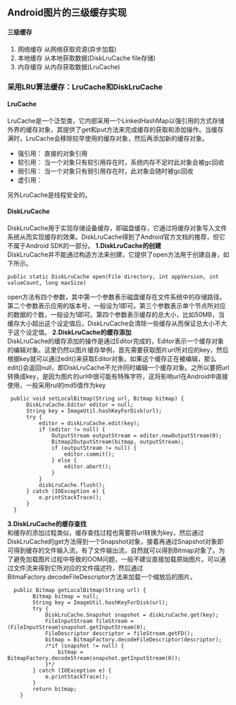 ## Android图片的三级缓存实现
#### 三级缓存
1. 网络缓存 从网络获取资源(异步加载)
2. 本地缓存 从本地获取数据(DiskLruCache file存储)
3. 内存缓存 从内存获取数据(LruCache)

### 采用LRU算法缓存：LruCache和DiskLruCache
#### LruCache
LruCache是一个泛型类，它内部采用一个LinkedHashMap以强引用的方式存储外界的缓存对象，其提供了get和put方法来完成缓存的获取和添加操作。当缓存满时，LruCache会移除较早使用的缓存对象，然后再添加新的缓存对象。
* 强引用： 直接的对象引用
* 软引用： 当一个对象只有软引用存在时，系统内存不足时此对象会被gc回收
* 弱引用： 当一个对象只有弱引用存在时，此对象会随时被gc回收
* 虚引用：

另外LruCache是线程安全的。

#### DiskLruCache
DiskLruCache用于实现存储设备缓存，即磁盘缓存，它通过将缓存对象写入文件系统从而实现缓存的效果。DiskLruCache得到了Android官方文档的推荐，但它不属于Android SDK的一部分。
**1.DiskLruCache的创建**<br/>
DiskLruCache并不能通过构造方法来创建，它提供了open方法用于创建自身，如下所示。
```
public static DiskLruCache open(File directory, int appVersion, int valueCount, long maxSize)
```
open方法有四个参数，其中第一个参数表示磁盘缓存在文件系统中的存储路径。第二个参数表示应用的版本号，一般设为1即可。第三个参数表示单个节点所对应的数据的个数，一般设为1即可。第四个参数表示缓存的总大小，比如50MB，当缓存大小超出这个设定值后，DiskLruCache会清除一些缓存从而保证总大小不大于这个设定值。
**2.DiskLruCache的缓存添加**<br/>
DiskLruCache的缓存添加的操作是通过Editor完成的，Editor表示一个缓存对象的编辑对象。这里仍然以图片缓存举例，首先需要获取图片url所对应的key，然后根据key就可以通过edit()来获取Editor对象。如果这个缓存正在被编辑，那么edit()会返回null，即DiskLruCache不允许同时编辑一个缓存对象。之所以要把url转换成key，是因为图片的url中很可能有特殊字符，这将影响url在Android中直接使用，一般采用rul的md5值作为key
```
 public void setLocalBitmap(String url, Bitmap bitmap) {
      DiskLruCache.Editor editor = null;
      String key = ImageUtil.hashKeyForDisk(url);
      try {
          editor = diskLruCache.edit(key);
          if (editor != null) {
              OutputStream outputStream = editor.newOutputStream(0);
              Bitmap2OutputStream(bitmap, outputStream);
              if (outputStream != null) {
                  editor.commit();
              } else {
                  editor.abort();
              }
          }
          diskLruCache.flush();
      } catch (IOException e) {
          e.printStackTrace();
      }
  }
```
**3.DiskLruCache的缓存查找**<br/>
和缓存的添加过程类似，缓存查找过程也需要将url转换为key，然后通过DiskLruCache的get方法得到一个Snapshot对象，接着再通过Snapshot对象即可得到缓存的文件输入流，有了文件输出流，自然就可以得到Bitmap对象了。为了避免加载图片过程中导致的OOM问题，一般不建议直接加载原始图片。可以通过文件流来得到它所对应的文件描述符，然后通过BitmaFactory.decodeFileDescriptor方法来加载一个缩放后的图片。
```
  public Bitmap getLocalBitmap(String url) {
        Bitmap bitmap = null;
        String key = ImageUtil.hashKeyForDisk(url);
        try {
            DiskLruCache.Snapshot snapshot = diskLruCache.get(key);
            FileInputStream fileStream = (FileInputStream)snapshot.getInputStream(0);
            FileDescriptor descriptor = fileStream.getFD();
            bitmap = BitmapFactory.decodeFileDescriptor(descriptor);
            /*if (snapshot != null) {
                bitmap = BitmapFactory.decodeStream(snapshot.getInputStream(0));
            }*/
        } catch (IOException e) {
            e.printStackTrace();
        }
        return bitmap;
    }
```
